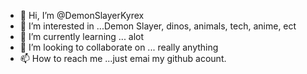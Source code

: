 - 👋 Hi, I’m @DemonSlayerKyrex
- 👀 I’m interested in ...Demon Slayer, dinos, animals, tech, anime, ect
- 🌱 I’m currently learning ... alot
- 💞️ I’m looking to collaborate on ... really anything
- 📫 How to reach me ...just emai my github acount.

<!---
DemonSlayerKyrex/DemonSlayerKyrex is a ✨ special ✨ repository because its `README.md` (this file) appears on your GitHub profile.
You can click the Preview link to take a look at your changes.
--->

